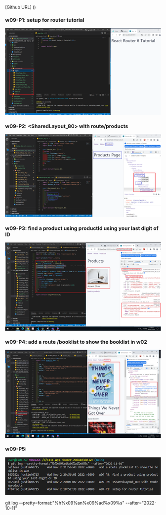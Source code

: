 [Github URL] ()

### w09-P1: setup for router tutorial

![](w09-p1.png)

### w09-P2: <SharedLayout_80> with route/products

![](w09-p2.png)

### w09-P3: find a product using productId using your last digit of ID

![](w09-p3.png)

### w09-P4: add a route /booklist to show the booklist in w02

![](w09-p4.png)

### w09-P5:

![](w09-p5.png)

git log --pretty=format:"%h%x09%an%x09%ad%x09%s" --after="2022-10-11"
